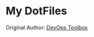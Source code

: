 # My DotFiles

Original Author: [DevOps Toolbox]('https://github.com/omerxx/dotfiles/tree/master/nvim')
